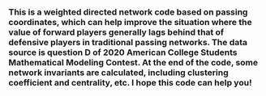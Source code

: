 ### This is a weighted directed network code based on passing coordinates, which can help improve the situation where the value of forward players generally lags behind that of defensive players in traditional passing networks. The data source is question D of 2020 American College Students Mathematical Modeling Contest. At the end of the code, some network invariants are calculated, including clustering coefficient and centrality, etc. I hope this code can help you!
